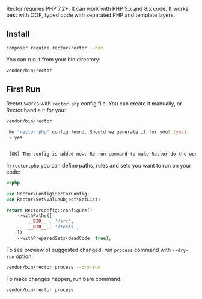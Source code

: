 Rector requires PHP 7.2+. It can work with PHP 5.x and 8.x code.
It works best with OOP, typed code with separated PHP and template layers.

## Install

```bash
composer require rector/rector --dev
```

You can run it from your bin directory:

```bash
vendor/bin/rector
```

## First Run

Rector works with `rector.php` config file. You can create it manually, or Rector handle it for you:

```bash
vendor/bin/rector

 No "rector.php" config found. Should we generate it for you? [yes]:
 > yes


 [OK] The config is added now. Re-run command to make Rector do the work!
```

In `rector.php` you can define paths, rules and sets you want to run on your code:

```php
<?php

use Rector\Config\RectorConfig;
use Rector\Set\ValueObject\SetList;

return RectorConfig::configure()
    ->withPaths([
        __DIR__ . '/src',
        __DIR__ . '/tests',
    ])
    ->withPreparedSets(deadCode: true);
```

To see preview of suggested changed, run `process` command with `--dry-run` option:

```bash
vendor/bin/rector process --dry-run
```

To make changes happen, run bare command:

```bash
vendor/bin/rector process
```
